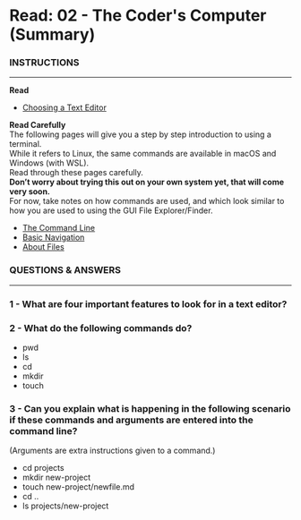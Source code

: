 # Read: 02 - The Coder's Computer (Summary)

### INSTRUCTIONS
***

**Read**  
- [Choosing a Text Editor](https://codefellows.github.io/code-102-guide/curriculum/class-02/Choosing-A-Text-Editor--The-Older-Coder.pdf)

**Read Carefully**  
The following pages will give you a step by step introduction to using a terminal.  
While it refers to Linux, the same commands are available in macOS and Windows (with WSL).  
Read through these pages carefully.  
**Don’t worry about trying this out on your own system yet, that will come very soon.**  
For now, take notes on how commands are used, and which look similar to how you are used to using the GUI File Explorer/Finder.

- [The Command Line](https://ryanstutorials.net/linuxtutorial/commandline.php)
- [Basic Navigation](https://ryanstutorials.net/linuxtutorial/navigation.php)
- [About Files](https://ryanstutorials.net/linuxtutorial/aboutfiles.php)

### QUESTIONS & ANSWERS
***

### 1 - What are four important features to look for in a text editor?


### 2 - What do the following commands do?
- pwd
- ls
- cd
- mkdir
- touch
    
### 3 - Can you explain what is happening in the following scenario if these commands and arguments are entered into the command line?
(Arguments are extra instructions given to a command.)

- cd projects
- mkdir new-project
- touch new-project/newfile.md
- cd ..
- ls projects/new-project
    
    

